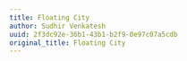 ```yaml
---
title: Floating City
author: Sudhir Venkatesh
uuid: 2f3dc92e-36b1-43b1-b2f9-0e97c07a5cdb
original_title: Floating City
---
```


